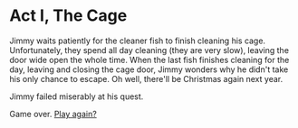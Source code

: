 # Act I, The Cage

Jimmy waits patiently for the cleaner fish to finish cleaning his
cage. Unfortunately, they spend all day cleaning (they are very slow),
leaving the door wide open the whole time. When the last fish finishes
cleaning for the day, leaving and closing the cage door, Jimmy wonders
why he didn't take his only chance to escape. Oh well, there'll be
Christmas again next year.

Jimmy failed miserably at his quest.

Game over. [Play again?](./start.md)
